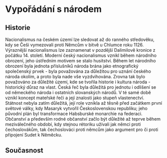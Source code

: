 # Vypořádání s národem

## Historie

Nacionalismus na českém území lze sledovat až do ranného středověku, kdy se Češi vymezovali proti Němcům v bitvě u Chlumce roku 1126. Výraznější nacionalismus lze zaznamenat v pozdější Dalimilově kronice z počátku 14. století. Moderní český nacionalismus vznikl během národního obrození, jeho ústředním motivem se stalo husitství. Během let národního obrození byla jednota příslušníků národa brána jako etnografický společenský prvek - byla považována za důležitou pro uznání českého národa okolím, a proto byla nade vše vyzdvihována. Zrovna tak bylo považováno za důležité území, kde se tvořila historie i kultura národa - historický důraz na vlast. Česká řeč byla důležitá pro jednotu i odlišení se od německého národa i ostatních slovanských národů. V té samé době vznikl koncept mateřské řeči a její znalosti jako stupeň vlastenectví. Státnost nebyla zatím důležitá, její role vznikla až těsně před začátkem první světové války, kdy Masaryk vytvořil Československou republiku; jeho původní plán byl transformace Habsburské monarchie na federaci. Občanství a především rodné občanství začlo být důležité až teprve během meziválečného období, kdy stejnou rétoriku užívali jak němci proti čechoslovákům, tak čechoslováci proti němcům jako argument pro či proti připojení Sudet k Něměcku.

## Současnost

